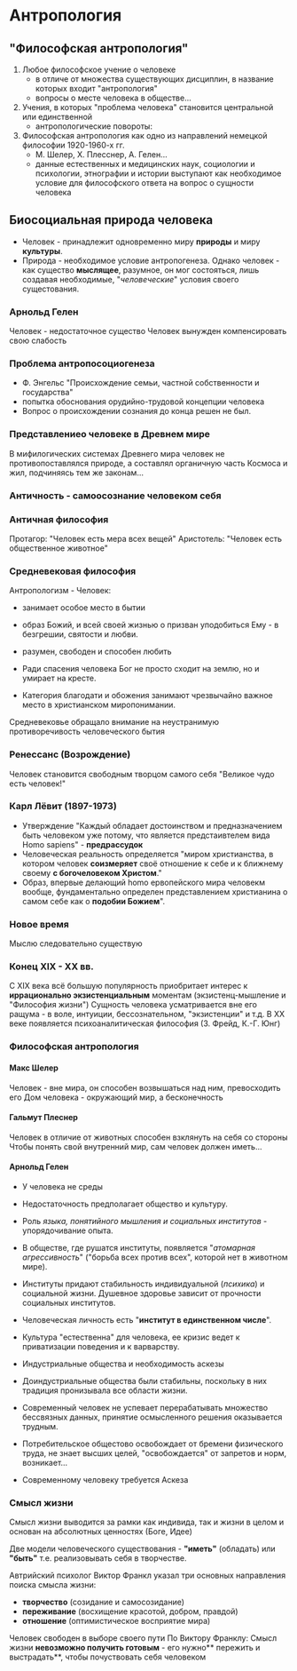 # Антропология
## "Философская антропология"
1) Любое философское учение о человеке
	- в отличе от множества существующих дисциплин, в название которых входит "антропология"
	- вопросы о месте человека в обществе...
2) Учения, в которых "проблема человека" становится центральной или единственной
	- антропологические повороты:
3) Философская антропология как одно из направлений немецкой философии 1920-1960-х гг.
	- М. Шелер, Х. Плесснер, А. Гелен...
	- данные естественных и медицинских наук, социологии и психологии, этнографии и истории выступают как необходимое условие для философского ответа на вопрос о сущности человека
## Биосоциальная природа человека
- Человек - принадлежит одновременно миру **природы** и миру **культуры**.
- Природа - необходимое условие антропогенеза. 
Однако человек - как существо **мыслящее**, разумное, он мог состояться, лишь создавая необходимые, "*человеческие*" условия своего сущестования.

### Арнольд Гелен
Человек - недостаточное существо
Человек вынужден компенсировать свою слабость

### Проблема антропосоциогенеза
- Ф. Энгельс "Происхождение семьи, частной собственности и государства"
- попытка обоснования орудийно-трудовой концепции человека
- Вопрос о происхождении сознания до конца решен не был.

### Представлениео человеке в Древнем мире
В мифилогических системах Древнего мира человек не противопоставлялся природе, а составлял органичную часть Космоса и жил, подчиняясь тем же законам...

### Античность - самоосознание человеком себя
### Античная философия
Протагор: "Человек есть мера всех вещей"
Аристотель: "Человек есть общественное животное"

### Средневековая философия
Антропологизм - Человек:
- занимает особое место в бытии
- образ Божий, и всей своей жизнью о призван уподобиться Ему - в безгрешии, святости и любви.
- разумен, свободен и способен любить

- Ради спасения человека Бог не просто сходит на землю, но и умирает на кресте.
- Категория благодати и обожения занимают чрезвычайно важное место в христианском миропонимании.

Средневековье обращало внимание на неустранимую противоречивость человеческого бытия

### Ренессанс (Возрождение)
Человек становится свободным творцом самого себя
"Великое чудо есть человек!"
### Карл Лёвит (1897-1973)
- Утверждение "Каждый обладает достоинством и предназначением быть человеком уже потому, что является предстаивтелем вида Homo sapiens" - **предрассудок**
- Человеческая реальность определяется "миром христианства, в котором человек **соизмеряет** своё отношение к себе и к ближнему своему **с богочеловеком Христом**."
- Образ, впервые делающий homo ервопейского мира человекм вообще, фундаментально определен представлением христианина о самом себе как о **подобии Божием**".

### Новое время
Мыслю следовательно существую
### Конец XIX - XX вв.
С XIX века всё большую популярность приобритает интерес к **иррационально экзистенциальным** моментам (экзистенц-мышление и "Философия жизни")
Сущность человека усматривается вне его ращума - в воле, интуиции, бессознательном, "экзистенции" и т.д.
В XX веке появляется психоаналитическая философия (З. Фрейд, К.-Г. Юнг)
### Философская антропология
#### Макс Шелер
Человек - вне мира, он способен возвышаться над ним, превосходить его
Дом человека - окружающий мир, а бесконечность
#### Гальмут Плеснер
Человек в отличие от животных способен взклянуть на себя со стороны
Чтобы понять свой внутренний мир, сам человек должен иметь...
#### Арнольд Гелен
- У человека не среды
- Недостаточность предполагает общество и культуру.
- Роль *языка, понятийного мышления и социальных институтов* - упорядочивание опыта.
- В обществе, где рушатся институты, появляется "*атомарная агрессивность*" ("борьба всех против всех", которой нет в животном мире).
- Институты придают стабильность индивидуальной (*психика*) и социальной жизни. Душевное здоровье зависит от прочности социальных институтов.
- Человеческая личность есть "**институт в единственном числе**".
- Культура "естественна" для человека, ее кризис ведет к приватизации поведения и к варварству.

- Индустриальные общества и необходимость аскезы
- Доиндустриальные общества были стабильны, поскольку в них традиция пронизывала все области жизни.
- Современный человек не успевает перерабатывать множество бессвязных данных, принятие осмысленного решения оказывается трудным.
- Потребительское общестово освобождает от бремени физического труда, не знает высших целей, "освобождается" от запретов и норм, возникает...

- Современному человеку требуется Аскеза
### Смысл жизни
Смысл жизни выводится за рамки как индивида, так и жизни в целом и основан на абсолютных ценностях (Боге, Идее)

Две модели человеческого существования - **"иметь"** (обладать) или **"быть"** т.е. реализовывать себя в творчестве.

Автрийский психолог Виктор Франкл указал три основных направления поиска смысла жизни:
- **творчество** (созидание и самосозидание)
- **переживание** (восхищение красотой, добром, правдой)
- **отношение** (оптимистическое восприятие мира)

Человек свободен в выборе своего пути
По Виктору Франклу: Смысл жизни **невозможно получить готовым** - его нужно** пережить и выстрадать**, чтобы почуствовать себя человеком